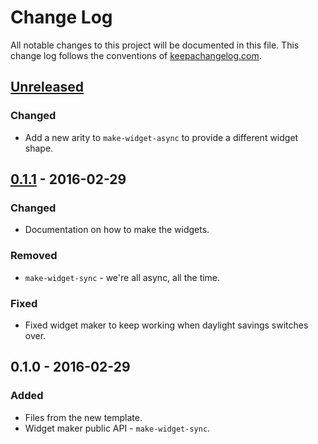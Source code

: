 # Change Log
All notable changes to this project will be documented in this file. This change log follows the conventions of [keepachangelog.com](http://keepachangelog.com/).

## [Unreleased]
### Changed
- Add a new arity to `make-widget-async` to provide a different widget shape.

## [0.1.1] - 2016-02-29
### Changed
- Documentation on how to make the widgets.

### Removed
- `make-widget-sync` - we're all async, all the time.

### Fixed
- Fixed widget maker to keep working when daylight savings switches over.

## 0.1.0 - 2016-02-29
### Added
- Files from the new template.
- Widget maker public API - `make-widget-sync`.

[Unreleased]: https://github.com/your-name/scoreboard-generator/compare/0.1.1...HEAD
[0.1.1]: https://github.com/your-name/scoreboard-generator/compare/0.1.0...0.1.1
